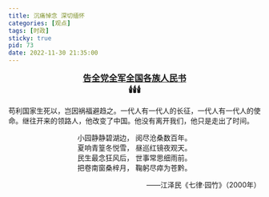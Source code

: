```yaml
---
title: 沉痛悼念 深切缅怀
categories: [观点]
tags: [时政]
sticky: true
pid: 73
date: 2022-11-30 21:35:00
---
```


<div style="text-align:center;font-size:1.23em;font-weight:bold">
<a target="_blank" rel="noopener" href="http://www.news.cn/politics/2022-11/30/c_1129174030.htm" data-pjax-state="">
告全党全军全国各族人民书
</a>
<br/>
🕯️🕯️🕯️
</div>

苟利国家生死以，岂因祸福避趋之。一代人有一代人的长征，一代人有一代人的使命。继往开来的领路人，他改变了中国。​他没有离开我们，他只是走出了时间。

<div style="text-align:center">
小园静静碧湖边， 阅尽沧桑数百年。<br/>
夏响青篁冬悦雪， 昼巡红镜夜观天。<br/>
民生最念狂风后， 世事常思细雨前。<br/>
把卷南窗桑梓月， 鞠躬尽瘁为苍黔。
</div>

<p style="text-align:right">
——江泽民《七律·园竹》（2000年）
</p>